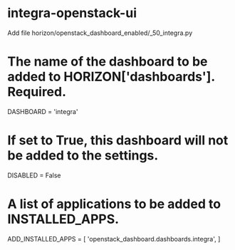 # integra-openstack-ui

Add file horizon/openstack_dashboard_enabled/_50_integra.py

# The name of the dashboard to be added to HORIZON['dashboards']. Required.
DASHBOARD = 'integra'

# If set to True, this dashboard will not be added to the settings.
DISABLED = False

# A list of applications to be added to INSTALLED_APPS.
ADD_INSTALLED_APPS = [
    'openstack_dashboard.dashboards.integra',
]
